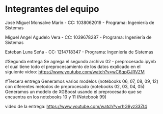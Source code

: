 # Integrantes del equipo
José Miguel Monsalve Marín - CC: 1038062019 - Programa: Ingeniería de Sistemas

Miguel Angel Agudelo Vera - CC: 1039678287 - Programa: Ingeniería de Sistemas

Esteban Luna Seña - CC: 1214718347 - Programa: Ingeniería de Sistemas

#Segunda entrega
Se agrega el segundo archivo 02 - preprocesado.ipynb el cual tiene todo el preprocesamiento de los datos explicado en el siguiente video: https://www.youtube.com/watch?v=wC6qpGJRVZM

#Tercera entrega
Generamos varios modelos (notebooks 06, 07, 08, 09, 12) con diferentes metodos de preprocesado (notebooks 02, 03, 04, 05) Generamos un modelo de XGBoost usando el preprocesado que se encuentra en los notebooks 10 y 11 (Notebook 99)

video de la entrega: https://www.youtube.com/watch?v=rhG9yz33ZI4
